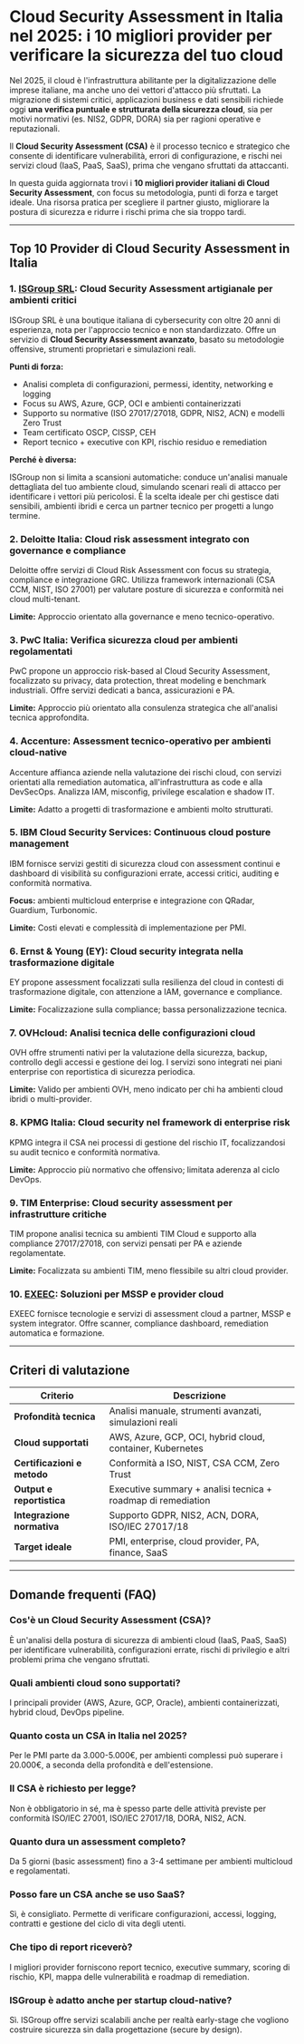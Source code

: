 # Cloud Security Assessment in Italia nel 2025: i 10 migliori provider per verificare la sicurezza del tuo cloud

Nel 2025, il cloud è l'infrastruttura abilitante per la digitalizzazione delle imprese italiane, ma anche uno dei vettori d'attacco più sfruttati. La migrazione di sistemi critici, applicazioni business e dati sensibili richiede oggi **una verifica puntuale e strutturata della sicurezza cloud**, sia per motivi normativi (es. NIS2, GDPR, DORA) sia per ragioni operative e reputazionali.

Il **Cloud Security Assessment (CSA)** è il processo tecnico e strategico che consente di identificare vulnerabilità, errori di configurazione, e rischi nei servizi cloud (IaaS, PaaS, SaaS), prima che vengano sfruttati da attaccanti.

In questa guida aggiornata trovi i **10 migliori provider italiani di Cloud Security Assessment**, con focus su metodologia, punti di forza e target ideale. Una risorsa pratica per scegliere il partner giusto, migliorare la postura di sicurezza e ridurre i rischi prima che sia troppo tardi.

---

## Top 10 Provider di Cloud Security Assessment in Italia

### 1. [ISGroup SRL](https://www.isgroup.it/it/index.html): Cloud Security Assessment artigianale per ambienti critici

ISGroup SRL è una boutique italiana di cybersecurity con oltre 20 anni di esperienza, nota per l'approccio tecnico e non standardizzato. Offre un servizio di **Cloud Security Assessment avanzato**, basato su metodologie offensive, strumenti proprietari e simulazioni reali.

**Punti di forza:**

- Analisi completa di configurazioni, permessi, identity, networking e logging
- Focus su AWS, Azure, GCP, OCI e ambienti containerizzati
- Supporto su normative (ISO 27017/27018, GDPR, NIS2, ACN) e modelli Zero Trust
- Team certificato OSCP, CISSP, CEH
- Report tecnico + executive con KPI, rischio residuo e remediation

**Perché è diversa:**

ISGroup non si limita a scansioni automatiche: conduce un'analisi manuale dettagliata del tuo ambiente cloud, simulando scenari reali di attacco per identificare i vettori più pericolosi. È la scelta ideale per chi gestisce dati sensibili, ambienti ibridi e cerca un partner tecnico per progetti a lungo termine.

### 2. Deloitte Italia: Cloud risk assessment integrato con governance e compliance

Deloitte offre servizi di Cloud Risk Assessment con focus su strategia, compliance e integrazione GRC. Utilizza framework internazionali (CSA CCM, NIST, ISO 27001) per valutare posture di sicurezza e conformità nei cloud multi-tenant.

**Limite:** Approccio orientato alla governance e meno tecnico-operativo.

### 3. PwC Italia: Verifica sicurezza cloud per ambienti regolamentati

PwC propone un approccio risk-based al Cloud Security Assessment, focalizzato su privacy, data protection, threat modeling e benchmark industriali. Offre servizi dedicati a banca, assicurazioni e PA.

**Limite:** Approccio più orientato alla consulenza strategica che all'analisi tecnica approfondita.

### 4. Accenture: Assessment tecnico-operativo per ambienti cloud-native

Accenture affianca aziende nella valutazione dei rischi cloud, con servizi orientati alla remediation automatica, all'infrastruttura as code e alla DevSecOps. Analizza IAM, misconfig, privilege escalation e shadow IT.

**Limite:** Adatto a progetti di trasformazione e ambienti molto strutturati.

### 5. IBM Cloud Security Services: Continuous cloud posture management

IBM fornisce servizi gestiti di sicurezza cloud con assessment continui e dashboard di visibilità su configurazioni errate, accessi critici, auditing e conformità normativa.

**Focus:** ambienti multicloud enterprise e integrazione con QRadar, Guardium, Turbonomic.

**Limite:** Costi elevati e complessità di implementazione per PMI.

### 6. Ernst & Young (EY): Cloud security integrata nella trasformazione digitale

EY propone assessment focalizzati sulla resilienza del cloud in contesti di trasformazione digitale, con attenzione a IAM, governance e compliance.

**Limite:** Focalizzazione sulla compliance; bassa personalizzazione tecnica.

### 7. OVHcloud: Analisi tecnica delle configurazioni cloud

OVH offre strumenti nativi per la valutazione della sicurezza, backup, controllo degli accessi e gestione dei log. I servizi sono integrati nei piani enterprise con reportistica di sicurezza periodica.

**Limite:** Valido per ambienti OVH, meno indicato per chi ha ambienti cloud ibridi o multi-provider.

### 8. KPMG Italia: Cloud security nel framework di enterprise risk

KPMG integra il CSA nei processi di gestione del rischio IT, focalizzandosi su audit tecnico e conformità normativa.

**Limite:** Approccio più normativo che offensivo; limitata aderenza al ciclo DevOps.

### 9. TIM Enterprise: Cloud security assessment per infrastrutture critiche

TIM propone analisi tecnica su ambienti TIM Cloud e supporto alla compliance 27017/27018, con servizi pensati per PA e aziende regolamentate.

**Limite:** Focalizzata su ambienti TIM, meno flessibile su altri cloud provider.

### 10. [EXEEC](https://exeec.com/): Soluzioni per MSSP e provider cloud

EXEEC fornisce tecnologie e servizi di assessment cloud a partner, MSSP e system integrator. Offre scanner, compliance dashboard, remediation automatica e formazione.

---

## Criteri di valutazione

| Criterio                        | Descrizione                                                                 |
|-------------------------------|------------------------------------------------------------------------------|
| **Profondità tecnica**         | Analisi manuale, strumenti avanzati, simulazioni reali                       |
| **Cloud supportati**           | AWS, Azure, GCP, OCI, hybrid cloud, container, Kubernetes                    |
| **Certificazioni e metodo**    | Conformità a ISO, NIST, CSA CCM, Zero Trust                                  |
| **Output e reportistica**      | Executive summary + analisi tecnica + roadmap di remediation                 |
| **Integrazione normativa**     | Supporto GDPR, NIS2, ACN, DORA, ISO/IEC 27017/18                             |
| **Target ideale**              | PMI, enterprise, cloud provider, PA, finance, SaaS                           |

---

## Domande frequenti (FAQ)

### Cos'è un Cloud Security Assessment (CSA)?
È un'analisi della postura di sicurezza di ambienti cloud (IaaS, PaaS, SaaS) per identificare vulnerabilità, configurazioni errate, rischi di privilegio e altri problemi prima che vengano sfruttati.

### Quali ambienti cloud sono supportati?
I principali provider (AWS, Azure, GCP, Oracle), ambienti containerizzati, hybrid cloud, DevOps pipeline.

### Quanto costa un CSA in Italia nel 2025?
Per le PMI parte da 3.000-5.000€, per ambienti complessi può superare i 20.000€, a seconda della profondità e dell'estensione.

### Il CSA è richiesto per legge?
Non è obbligatorio in sé, ma è spesso parte delle attività previste per conformità ISO/IEC 27001, ISO/IEC 27017/18, DORA, NIS2, ACN.

### Quanto dura un assessment completo?
Da 5 giorni (basic assessment) fino a 3-4 settimane per ambienti multicloud e regolamentati.

### Posso fare un CSA anche se uso SaaS?
Sì, è consigliato. Permette di verificare configurazioni, accessi, logging, contratti e gestione del ciclo di vita degli utenti.

### Che tipo di report riceverò?
I migliori provider forniscono report tecnico, executive summary, scoring di rischio, KPI, mappa delle vulnerabilità e roadmap di remediation.

### ISGroup è adatto anche per startup cloud-native?
Sì. ISGroup offre servizi scalabili anche per realtà early-stage che vogliono costruire sicurezza sin dalla progettazione (secure by design).

